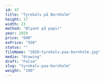 ```yaml
---
id: 47
title: "Tyrekalv på Bornholm"
height: 17
width: 23
method: "Blyant på papir"
year: 2020
price: "600"
exPrice: "550"
status: ""
fileName: "2020-tyrekalv-paa-bornholm.jpg"
medie: "drawing"
draft: "False"
slug: "tyrekalv-paa-bornholm"
weight: "190"
---
```

